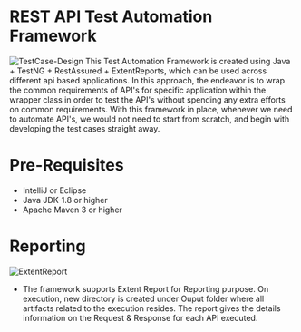 # REST API Test Automation Framework

![TestCase-Design](https://user-images.githubusercontent.com/28475979/102895822-69bbf280-448b-11eb-99ae-196813593faa.PNG)
This Test Automation Framework is created using Java + TestNG + RestAssured + ExtentReports, which can be used across different api based applications. 
In this approach, the endeavor is to wrap the common requirements of API's for specific application within the wrapper class in order to test the API's without spending any extra efforts on common requirements. 
With this framework in place, whenever we need to automate API's, we would not need to start from scratch, and begin with developing the test cases straight away.

# Pre-Requisites
* IntelliJ or Eclipse
* Java JDK-1.8 or higher
* Apache Maven 3 or higher

# Reporting
![ExtentReport](https://user-images.githubusercontent.com/28475979/102895706-31b4af80-448b-11eb-94d1-c1e6ef8220b2.PNG)
* The framework supports Extent Report for Reporting purpose. On execution, new directory is created under Ouput folder where all artifacts related to the execution resides. The report gives the details information on the Request & Response for each API executed.
